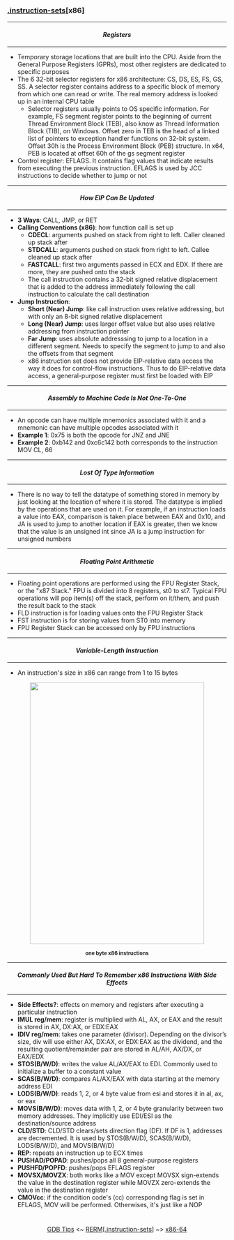### [.instruction-sets](instruction-sets.md)[__x86__]

---
#### *<p align='center'> Registers </p>*
---
* Temporary storage locations that are built into the CPU. Aside from the General Purpose Registers (GPRs), most other registers are dedicated to specific purposes
* The 6 32-bit selector registers for x86 architecture: CS, DS, ES, FS, GS, SS. A selector register contains address to a specific block of memory from which one can read or write. The real memory address is looked up in an internal CPU table 
  * Selector registers usually points to OS specific information. For example, FS segment register points to the beginning of current Thread Environment Block (TEB), also know as Thread Information Block (TIB), on Windows. Offset zero in TEB is the head of a linked list of pointers to exception handler functions on 32-bit system. Offset 30h is the Process Environment Block (PEB) structure. In x64, PEB is located at offset 60h of the gs segment register
* Control register: EFLAGS. It contains flag values that indicate results from executing the previous instruction. EFLAGS is used by JCC instructions to decide whether to jump or not

---
#### *<p align='center'> How EIP Can Be Updated </p>*
---
* __3 Ways__: CALL, JMP, or RET
* __Calling Conventions (x86)__: how function call is set up
  * __CDECL__: arguments pushed on stack from right to left. Caller cleaned up stack after
  * __STDCALL__: arguments pushed on stack from right to left. Callee cleaned up stack after
  * __FASTCALL__: first two arguments passed in ECX and EDX. If there are more, they are pushed onto the stack
  * The call instruction contains a 32-bit signed relative displacement that is added to the address immediately following the call instruction to calculate the call destination
* __Jump Instruction__: 
  * __Short (Near) Jump__: like call instruction uses relative addressing, but with only an 8-bit signed relative displacement
  * __Long (Near) Jump__: uses larger offset value but also uses relative addressing from instruction pointer
  * __Far Jump__: uses absolute addresssing to jump to a location in a different segment. Needs to specify the segment to jump to and also the offsets from that segment 
  * x86 instruction set does not provide EIP-relative data access the way it does for control-flow instructions. Thus to do EIP-relative data access, a general-purpose register must first be loaded with EIP

---
#### *<p align='center'> Assembly to Machine Code Is Not One-To-One </p>*
---
* An opcode can have multiple mnemonics associated with it and a mnemonic can have multiple opcodes associated with it
* __Example 1__: 0x75 is both the opcode for JNZ and JNE
* __Example 2__: 0xb142 and 0xc6c142 both corresponds to the instruction MOV CL, 66

---
#### *<p align='center'> Lost Of Type Information </p>*
---
* There is no way to tell the datatype of something stored in memory by just looking at the location of where it is stored. The datatype is implied by the operations that are used on it. For example, if an instruction loads a value into EAX, comparison is taken place between EAX and 0x10, and JA is used to jump to another location if EAX is greater, then we know that the value is an unsigned int since JA is a jump instruction for unsigned numbers

---
#### *<p align='center'> Floating Point Arithmetic </p>*
---
* Floating point operations are performed using the FPU Register Stack, or the "x87 Stack." FPU is divided into 8 registers, st0 to st7. Typical FPU operations will pop item(s) off the stack, perform on it/them, and push the result back to the stack
* FLD instruction is for loading values onto the FPU Register Stack
* FST instruction is for storing values from ST0 into memory 
* FPU Register Stack can be accessed only by FPU instructions

---
#### *<p align='center'> Variable-Length Instruction </p>*
---
* An instruction's size in x86 can range from 1 to 15 bytes

<div align='center'> 
<img src="https://github.com/yellowbyte/reverse-engineering-reference-manual/blob/master/images/instruction-sets/x86/x86.png" height="600" width="400"> 
<p align='center'><sub><strong>one byte x86 instructions</strong></sub></p>
</div>

---
#### *<p align='center'> Commonly Used But Hard To Remember x86 Instructions With Side Effects </p>*
---
* __Side Effects?__: effects on memory and registers after executing a particular instruction
* __IMUL reg/mem__: register is multiplied with AL, AX, or EAX and the result is stored in AX, DX:AX, or EDX:EAX
* __IDIV reg/mem__: takes one parameter (divisor). Depending on the divisor’s size, div will use either AX, DX:AX, or EDX:EAX as the dividend, and the resulting quotient/remainder pair are stored in AL/AH, AX/DX, or EAX/EDX
* __STOS(B/W/D)__: writes the value AL/AX/EAX to EDI. Commonly used to initialize a buffer to a constant value
* __SCAS(B/W/D)__: compares AL/AX/EAX with data starting at the memory address EDI
* __LODS(B/W/D)__: reads 1, 2, or 4 byte value from esi and stores it in al, ax, or eax 
* __MOVS(B/W/D)__: moves data with 1, 2, or 4 byte granularity between two memory addresses. They implicitly use EDI/ESI as the destination/source address
* __CLD/STD__: CLD/STD clears/sets direction flag (DF). If DF is 1, addresses are decremented. It is used by STOS(B/W/D), SCAS(B/W/D), LODS(B/W/D), and MOVS(B/W/D)  
* __REP__: repeats an instruction up to ECX times
* __PUSHAD/POPAD__: pushes/pops all 8 general-purpose registers 
* __PUSHFD/POPFD__: pushes/pops EFLAGS register 
* __MOVSX/MOVZX__: both works like a MOV except MOVSX sign-extends the value in the destination register while MOVZX zero-extends the value in the destination register   
* __CMOVcc__: if the condition code's (cc) corresponding flag is set in EFLAGS, MOV will be performed. Otherwises, it's just like a NOP 

#
<p align='center'><a href="/contents/tools/GDB_Tips.md">GDB Tips</a> <~ <a href="/README.md#table-of-contents">RERM</a>[<a href="instruction-sets.md">.instruction-sets</a>] ~> <a href="x86-64.md">x86-64</a></p>
